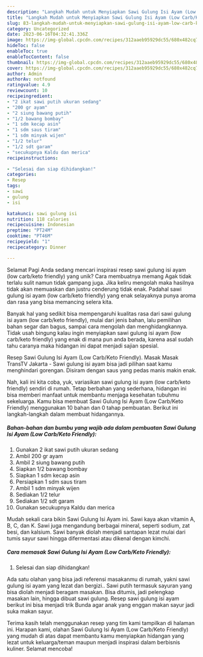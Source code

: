 ```yaml
---
description: "Langkah Mudah untuk Menyiapkan Sawi Gulung Isi Ayam (Low Carb/Keto Friendly) yang Lezat Sekali, Mengugah Selera"
title: "Langkah Mudah untuk Menyiapkan Sawi Gulung Isi Ayam (Low Carb/Keto Friendly) yang Lezat Sekali, Mengugah Selera"
slug: 83-langkah-mudah-untuk-menyiapkan-sawi-gulung-isi-ayam-low-carb-keto-friendly-yang-lezat-sekali-mengugah-selera
category: Uncategorized
date: 2023-06-16T04:32:41.336Z
image: https://img-global.cpcdn.com/recipes/312aaeb95929dc55/680x482cq70/sawi-gulung-isi-ayam-low-carbketo-friendly-foto-resep-utama.jpg
hideToc: false
enableToc: true
enableTocContent: false
thumbnail: https://img-global.cpcdn.com/recipes/312aaeb95929dc55/680x482cq70/sawi-gulung-isi-ayam-low-carbketo-friendly-foto-resep-utama.jpg
cover: https://img-global.cpcdn.com/recipes/312aaeb95929dc55/680x482cq70/sawi-gulung-isi-ayam-low-carbketo-friendly-foto-resep-utama.jpg
author: Admin
authorAv: notfound
ratingvalue: 4.9
reviewcount: 10
recipeingredient:
- "2 ikat sawi putih ukuran sedang"
- "200 gr ayam"
- "2 siung bawang putih"
- "1/2 bawang bombay"
- "1 sdm kecap asin"
- "1 sdm saus tiram"
- "1 sdm minyak wijen"
- "1/2 telur"
- "1/2 sdt garam"
- "secukupnya Kaldu dan merica"
recipeinstructions:

- "Selesai dan siap dihidangkan!"
categories:
- Resep
tags:
- sawi
- gulung
- isi

katakunci: sawi gulung isi 
nutrition: 118 calories
recipecuisine: Indonesian
preptime: "PT24M"
cooktime: "PT46M"
recipeyield: "1"
recipecategory: Dinner

---
```



Selamat Pagi Anda sedang mencari inspirasi resep sawi gulung isi ayam (low carb/keto friendly) yang unik? Cara membuatnya memang Agak tidak terlalu sulit namun tidak gampang juga. Jika keliru mengolah maka hasilnya tidak akan memuaskan dan justru cenderung tidak enak. Padahal sawi gulung isi ayam (low carb/keto friendly) yang enak selayaknya punya aroma dan rasa yang bisa memancing selera kita.


Banyak hal yang sedikit bisa mempengaruhi kualitas rasa dari sawi gulung isi ayam (low carb/keto friendly), mulai dari jenis bahan, lalu pemilihan bahan segar dan bagus, sampai cara mengolah dan menghidangkannya. Tidak usah bingung kalau ingin menyiapkan sawi gulung isi ayam (low carb/keto friendly) yang enak di mana pun anda berada, karena asal sudah tahu caranya maka hidangan ini dapat menjadi sajian spesial.

Resep Sawi Gulung Isi Ayam (Low Carb/Keto Friendly). Masak Masak TransTV Jakarta - Sawi gulung isi ayam bisa jadi pilihan saat kamu menghindari gorengan. Disiram dengan saus yang pedas manis makin enak.


Nah, kali ini kita coba, yuk, variasikan sawi gulung isi ayam (low carb/keto friendly) sendiri di rumah. Tetap berbahan yang sederhana, hidangan ini bisa memberi manfaat untuk membantu menjaga kesehatan tubuhmu sekeluarga. Kamu bisa membuat Sawi Gulung Isi Ayam (Low Carb/Keto Friendly) menggunakan 10 bahan dan 0 tahap pembuatan. Berikut ini langkah-langkah dalam membuat hidangannya.

<!--inarticleads1-->

##### Bahan-bahan dan bumbu yang wajib ada dalam pembuatan Sawi Gulung Isi Ayam (Low Carb/Keto Friendly):

1. Gunakan 2 ikat sawi putih ukuran sedang
1. Ambil 200 gr ayam
1. Ambil 2 siung bawang putih
1. Siapkan 1/2 bawang bombay
1. Siapkan 1 sdm kecap asin
1. Persiapkan 1 sdm saus tiram
1. Ambil 1 sdm minyak wijen
1. Sediakan 1/2 telur
1. Sediakan 1/2 sdt garam
1. Gunakan secukupnya Kaldu dan merica


Mudah sekali cara bikin Sawi Gulung Isi Ayam ini. Sawi kaya akan vitamin A, B, C, dan K. Sawi juga mengandung berbagai mineral, seperti sodium, zat besi, dan kalsium. Sawi banyak diolah menjadi santapan lezat mulai dari tumis sayur sawi hingga difermentasi atau dikenal dengan kimchi. 

<!--inarticleads2-->

##### Cara memasak Sawi Gulung Isi Ayam (Low Carb/Keto Friendly):


1. Selesai dan siap dihidangkan!

Ada satu olahan yang bisa jadi referensi masakanmu di rumah, yakni sawi gulung isi ayam yang lezat dan bergizi.. Sawi putih termasuk sayuran yang bisa diolah menjadi beragam masakan. Bisa ditumis, jadi pelengkap masakan lain, hingga dibuat sawi gulung. Resep sawi gulung isi ayam berikut ini bisa menjadi trik Bunda agar anak yang enggan makan sayur jadi suka makan sayur. 

Terima kasih telah menggunakan resep yang tim kami tampilkan di halaman ini. Harapan kami, olahan Sawi Gulung Isi Ayam (Low Carb/Keto Friendly) yang mudah di atas dapat membantu kamu menyiapkan hidangan yang lezat untuk keluarga/teman maupun menjadi inspirasi dalam berbisnis kuliner. Selamat mencoba!
